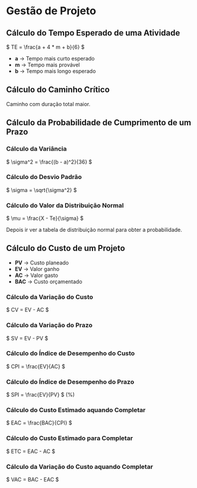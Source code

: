 # Gestão de Projeto

## __Cálculo do Tempo Esperado de uma Atividade__

$ TE = \frac{a + 4 * m + b}{6} $

* __a__ -> Tempo mais curto esperado
* __m__ -> Tempo mais provável
* __b__ -> Tempo mais longo esperado

## __Cálculo do Caminho Crítico__

Caminho com duração total maior.

## __Cálculo da Probabilidade de Cumprimento de um Prazo__

### __Cálculo da Variância__

$ \sigma^2 = \frac{(b - a)^2}{36} $

### __Cálculo do Desvio Padrão__

$ \sigma = \sqrt{\sigma^2} $

### __Cálculo do Valor da Distribuição Normal__

$ \mu = \frac{X - Te}{\sigma} $

Depois ir ver a tabela de distribuição normal para obter a probabilidade.

## __Cálculo do Custo de um Projeto__

* __PV__ -> Custo planeado
* __EV__ -> Valor ganho
* __AC__ -> Valor gasto
* __BAC__ -> Custo orçamentado

### __Cálculo da Variação do Custo__

$ CV = EV - AC $

### __Cálculo da Variação do Prazo__

$ SV = EV - PV $

### __Cálculo do Índice de Desempenho do Custo__

$ CPI = \frac{EV}{AC} $

### __Cálculo do Índice de Desempenho do Prazo__

$ SPI = \frac{EV}{PV} $ (%)

### __Cálculo do Custo Estimado aquando Completar__

$ EAC = \frac{BAC}{CPI} $

### __Cálculo do Custo Estimado para Completar__

$ ETC = EAC - AC $

### __Cálculo da Variação do Custo aquando Completar__

$ VAC = BAC - EAC $